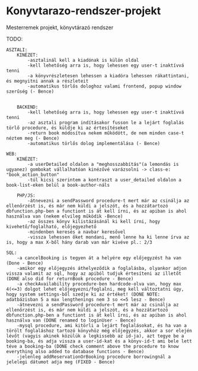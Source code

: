 # Konyvtarazo-rendszer-projekt
Mesterremek projekt, könyvtárazó rendszer


TODO:

    ASZTALI:
        KINÉZET:
            -asztalinál kell a kiadónak is külön oldal
            -kell lehetőség arra is, hogy lehessen egy user-t inaktívvá tenni
            -a könyvrészletesen lehessen a kiadóra lehessen rákattintani, és megnyitni annak a részleteit
            -automatikus törlős dologhoz valami frontend, popup window szerűség (- Bence)


        BACKEND:
            -kell lehetőség arra is, hogy lehessen egy user-t inaktívvá tenni
            -az asztali program indításakor fusson le a lejárt foglalás törlő procedure, és küldje ki az értesítéseket
            -return book módosítva nekem működött, de nem minden case-t néztem meg (- Bence)
            -automatikus törlős dolog implementálása (- Bence)

    WEB:
        KINÉZET:
            -a userDetailed oldalon a "meghosszabbítás"(a lemondás is ugyanez) gombokat vállalhatóan kinézővé varázsolni -> class-e: "book_action_button"
            -túl kicsi szerintem a kontraszt a user_detailed oldalon a book-list-eken belül a book-author-náls

        PHP/JS:
            -átnevezni a sendPassword procedure-t mert már az csinálja az ellenőrzést is, és már nem küldi a jelszót, és a hozzátartozó dbfunction.php-ben a functiont is át kell írni, és az apiban is ahol használva van (nekem elvileg működik -Bence)
            -az összes könyv kilistázásánál ki kell írni, hogy kivehető/foglalható, előjegyezhető
            -mindenben keresés a navbar keresővel
            -vissza lehessen őket mondani, menő lenne ha ki lenne írva az is, hogy a max X-ből hány darab van már kivéve pl.: 2/3

    SQL:
        -a cancelBooking is tegyen át a helyére egy előjegyzést ha van (Done - Bence)
        -amikor egy előjegyzés áthelyeződik a foglalásba, olyankor adjon vissza valamit az sql, hogy az apiból tudjuk értesíteni az illetőt (DONE also did for returnBook procedure - Bence)
        -a checkAvailability procedure-ben hardcode-olva van, hogy max 4(<=3) dolgot lehet előjegyezni/foglalni, meg kell változtatni úgy, hogy system settings-ből szedje ki az értéket! (DONE NOTE: adatbázisban 5 a max lengthenings nem 3 so <=5 lesz - Bence)
        -átnevezni a sendPassword procedure-t mert már az csinálja az ellenőrzést is, és már nem küldi a jelszót, és a hozzátartozó dbfunction.php-ben a functiont is át kell írni, és az apiban is ahol használva van (DONE renamed to loginUser - Bence)
        -mysql procedure, ami kitörli a lejárt foglalásokat, és ha van a törölt foglaláshoz tartozó könyvhöz még előjegyzés, akkor a sor elején lévőt (vagyis akinek közülük a legkissebb az id-ja), azt tegye be a booking-ba, és adja vissza a user-id-kat és a könyv-id-t ami bele lett téve a booking-ba (DONE check comment above the procedure to know everything also added to database functions - Bence)
        -jelenleg addReservationOrBooking procedure borrowingnál a jelelegi dátumot adja meg (FIXED - Bence)
